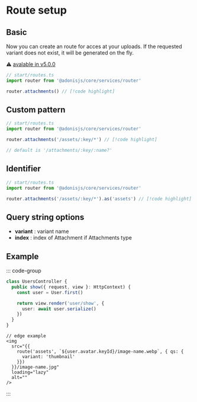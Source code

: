 # Route setup

## Basic

Now you can create an route for acces at your uploads. 
If the requested variant does not exist, it will be generated on the fly.

⚠️ [avalable in v5.0.0](/changelog#_5-0-0)


```ts
// start/routes.ts
import router from '@adonisjs/core/services/router'

router.attachments() // [!code highlight]
```

## Custom pattern

```ts
// start/routes.ts
import router from '@adonisjs/core/services/router'

router.attachments('/assets/:key/*') // [!code highlight]

// default is '/attachments/:key/:name?'
```

## Identifier

```ts
// start/routes.ts
import router from '@adonisjs/core/services/router'

router.attachments('/assets/:key/*').as('assets') // [!code highlight]
```

## Query string options

- **variant** : variant name
- **index** : index of Attachment if Attachments type

## Example

::: code-group
```ts [controller]
class UsersController {
  public show({ request, view }: HttpContext) {
    const user = User.first()

    return view.render('user/show', {
      user: await user.serialize()
    })
  }
}
```
```edge
// edge example
<img 
  src="{{ 
    route('assets', `${user.avatar.keyId}/image-name.webp`, { qs: { 
      variant: 'thumbnail'
    }}) 
  }}/image-name.jpg"
  loading="lazy"
  alt=""
/>
```
:::
